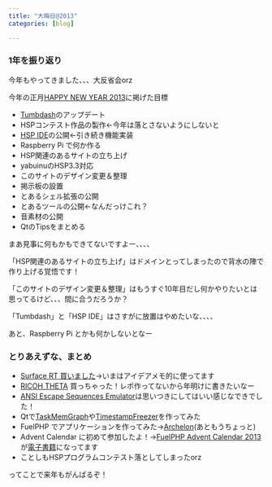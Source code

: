 ```yaml
---
title: "大晦日@2013"
categories: [blog]

---
```


### 1年を振り返り

今年もやってきました、、、大反省会orz

今年の正月[HAPPY NEW YEAR 2013][1]に掲げた目標

 [1]: /blog/2013/01/01/happy-new-year-2013.html

  * [Tumbdash][2]のアップデート
  * HSPコンテスト作品の製作←今年は落とさないようにしないと
  * [HSP IDE][3]の公開←引き続き機能実装
  * Raspberry Pi で何か作る
  * HSP関連のあるサイトの立ち上げ
  * yabuinuのHSP3.3対応
  * このサイトのデザイン変更＆整理
  * 掲示板の設置
  * とあるシェル拡張の公開
  * とあるツールの公開←なんだっけこれ？
  * 音素材の公開
  * QtのTipsをまとめる

 [2]: https://play.google.com/store/apps/details?id=net.sharkpp.Tumbdash
 [3]: https://github.com/sharkpp/hspide

まあ見事に何もかもできてないですよー、、、、

「HSP関連のあるサイトの立ち上げ」はドメインとってしまったので背水の陣で作り上げる覚悟です！

「このサイトのデザイン変更＆整理」はもうすぐ10年目だし何かやりたいとは思ってるけど、、、間に合うだろうか？

「Tumbdash」と「HSP IDE」はさすがに放置はやめたいな、、、、

あと、Raspberry Pi とかも何かしないとなー

### とりあえずな、まとめ

  * [Surface RT 買いました][4]→いまはアイデアメモ的に使ってます
  * [RICOH THETA][5] 買っちゃった！レポ作ってないから年明けに書きたいなー
  * [ANSI Escape Sequences Emulator][6]は思いつきにしてはいい感じなできでした！
  * Qtで[TaskMemGraph][7]や[TimestampFreezer][8]を作ってみた
  * FuelPHP でアプリケーションを作ってみた→[Archelon][9](あともうちょっと)
  * Advent Calendar に初めて参加したよ！→[FuelPHP Advent Calendar 2013][10]が[電子書籍][11]になってます
  * ことしもHSPプログラムコンテスト落としてしまったorz

 [4]: /blog/2013/03/16/bought-surface-rt
 [5]: https://theta360.com/ja/
 [6]: https://github.com/sharkpp/AnsiEscapeSequencesEmulator
 [7]: https://github.com/sharkpp/TaskMemGraph
 [8]: https://github.com/sharkpp/TimestampFreezer
 [9]: https://github.com/sharkpp/Archelon
 [10]: http://atnd.org/events/45096
 [11]: http://tatsu-zine.com/books/fuelphpadvent2013

ってことで来年もがんばるぞ！